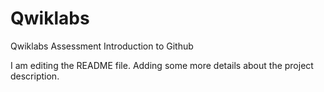 # Qwiklabs
Qwiklabs Assessment Introduction to Github

I am editing the README file. Adding some more details about the project description.
